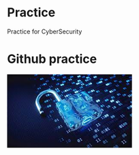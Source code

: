 # Practice
Practice for CyberSecurity
## <h1> Github practice </h1>
![CyberSecurity](images.jpg)
<How to stay safe online>
